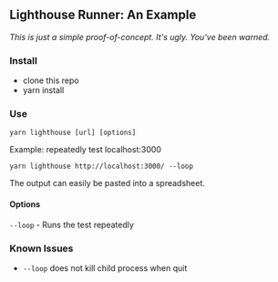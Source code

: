 ## Lighthouse Runner: An Example

_This is just a simple proof-of-concept. It's ugly. You've been warned._

### Install

- clone this repo
- yarn install

### Use

```
yarn lighthouse [url] [options]
```

Example: repeatedly test localhost:3000

```
yarn lighthouse http://localhost:3000/ --loop
```

The output can easily be pasted into a spreadsheet.

#### Options

`--loop` - Runs the test repeatedly

### Known Issues

- `--loop` does not kill child process when quit
